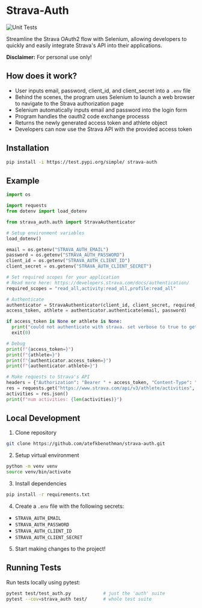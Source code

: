 # Strava-Auth
![Unit Tests](https://github.com/atefkbenothman/strava-auth/actions/workflows/test.yaml/badge.svg)

Streamline the Strava OAuth2 flow with Selenium, allowing developers to quickly and easily integrate Strava's API into their applications.

**Disclaimer:** For personal use only!


## How does it work?

* User inputs email, password, client_id, and client_secret into a `.env` file
* Behind the scenes, the program uses Selenium to launch a web browser to navigate to the Strava authorization page
* Selenium automatically inputs email and password into the login form
* Program handles the oauth2 code exchange processs
* Returns the newly generated access token and athlete object
* Developers can now use the Strava API with the provided access token

## Installation
```bash
pip install -i https://test.pypi.org/simple/ strava-auth
```

## Example
```python
import os

import requests
from dotenv import load_dotenv

from strava_auth.auth import StravaAuthenticator

# Setup environment variables
load_dotenv()

email = os.getenv("STRAVA_AUTH_EMAIL")
password = os.getenv("STRAVA_AUTH_PASSWORD")
client_id = os.getenv("STRAVA_AUTH_CLIENT_ID")
client_secret = os.getenv("STRAVA_AUTH_CLIENT_SECRET")

# Set required scopes for your application
# Read more here: https://developers.strava.com/docs/authentication/
required_scopes = "read_all,activity:read_all,profile:read_all"

# Authenticate
authenticator = StravaAuthenticator(client_id, client_secret, required_scopes=required_scopes)
access_token, athlete = authenticator.authenticate(email, password)

if access_token is None or athlete is None:
  print("could not authenticate with strava. set verbose to true to get more info.")
  exit(0)

# Debug
print(f"{access_token=}")
print(f"{athlete=}")
print(f"{authenticator.access_token=}")
print(f"{authenticator.athlete=}")

# Make requests to Strava's API
headers = {"Authorization": "Bearer " + access_token, "Content-Type": "application/json"}
res = requests.get("https://www.strava.com/api/v3/athlete/activities", headers=headers)
activities = res.json()
print(f"num activities: {len(activities)}")
```

## Local Development
1. Clone repository
```bash
git clone https://github.com/atefkbenothman/strava-auth.git
```
2. Setup virtual environment
```bash
python -m venv venv
source venv/bin/activate
```
3. Install dependencies
```bash
pip install -r requirements.txt
```
4. Create a `.env` file with the following secrets:
  * `STRAVA_AUTH_EMAIL`
  * `STRAVA_AUTH_PASSWORD`
  * `STRAVA_AUTH_CLIENT_ID`
  * `STRAVA_AUTH_CLIENT_SECRET`
5. Start making changes to the project!

## Running Tests
Run tests locally using pytest:
```bash
pytest test/test_auth.py            # just the 'auth' suite
pytest --cov=strava_auth test/      # whole test suite
```